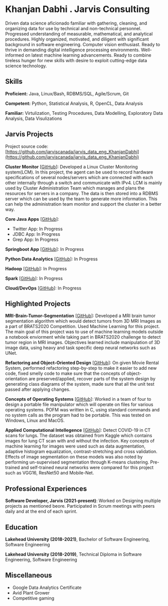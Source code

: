 # Khanjan Dabhi . Jarvis Consulting

Driven data science aficionado familiar with gathering, cleaning, and organizing data for use by technical and non-technical personnel. Progressed understanding of measurable, mathematical, and analytical procedures. Highly organized, motivated, and diligent with significant background in software engineering. Computer vision enthusiast. Ready to thrive in demanding digital intelligence processing environments. Well-informed on latest machine learning advancements. Ready to combine tireless hunger for new skills with desire to exploit cutting-edge data science technology.

## Skills

**Proficient:** Java, Linux/Bash, RDBMS/SQL, Agile/Scrum, Git

**Competent:** Python, Statistical Analysis, R, OpenCL, Data Analysis

**Familiar:** Virtulization, Testing Procedures, Data Modelling, Exploratory Data Analysis, Data Visulizations

## Jarvis Projects

Project source code: [https://github.com/jarviscanada/jarvis_data_eng_KhanjanDabhi](https://github.com/jarviscanada/jarvis_data_eng_KhanjanDabhi)


**Cluster Monitor** [[GitHub](https://github.com/jarviscanada/jarvis_data_eng_KhanjanDabhi/tree/master/linux_sql)]: Developed a Linux Cluster Monitoring system(LCM). In this project, the agent can be used to record hardware specifications of several nodes/servers which are connected with each other internally through a switch and communicate with IPv4. LCM is mainly used by Cluster Administration Team which manages and plans the resources for servers in a company. The data is then stored into a RDBMS server which can be used by the team to generate more information. This can help the administration team monitor and support the cluster in a better way.

**Core Java Apps** [[GitHub](https://github.com/jarviscanada/jarvis_data_eng_KhanjanDabhi/tree/master/core_java)]:
      
  - Twitter App: In Progress
  - JDBC App: In Progress
  - Grep App: In Progress

**Springboot App** [[GitHub](https://github.com/jarviscanada/jarvis_data_eng_KhanjanDabhi/tree/master/springboot)]: In Progress

**Python Data Analytics** [[GitHub](https://github.com/jarviscanada/jarvis_data_eng_KhanjanDabhi/tree/master/python_data_anlytics)]: In Progress

**Hadoop** [[GitHub](https://github.com/jarviscanada/jarvis_data_eng_KhanjanDabhi/tree/master/hadoop)]: In Progress

**Spark** [[GitHub](https://github.com/jarviscanada/jarvis_data_eng_KhanjanDabhi/tree/master/spark)]: In Progress

**Cloud/DevOps** [[GitHub](https://github.com/jarviscanada/jarvis_data_eng_KhanjanDabhi/tree/master/cloud_devops)]: In Progress


## Highlighted Projects
**MRI-Brain-Tumor-Segmentation** [[GitHub](https://github.com/KhanjanDabhi/MRI-Brain-Tumor-Segmentation)]: Developed a MRI brain tumor segmentation algorithm which would detect tumors from 3D MRI Images as a part of BRATS2020 Competition. Used Machine Learning for this project. The main goal of this project was to use of machine learning models outside a notebook enviorment while taking part in BRATS2020 challenge to detect tumor region in MRI images. Objectives learned include manipulation of 3D image data, using heavy and task specific deep neural networks such as UNet.

**Refactoring and Object-Oriented Design** [[GitHub](https://github.com/KhanjanDabhi/Refactoring)]: On given Movie Rental System, performed refactoring step-by-step to make it easier to add new code, fixed smelly code to make sure that the concepts of object-orientation are preserved/applied, recover parts of the system design by generating class diagrams of the system, made sure that all the unit test passed after applying changes.

**Concepts of Operating Systems** [[GitHub](https://github.com/KhanjanDabhi/Concepts-of-Operating-Systems)]: Worked in a team of four to design a portable file manipulator which will operate on files for various operating systems. POFM was written in C, using standard commands and no system calls as the program had to be portable. This was tested on Windows, Linux and MacOS.

**Applied Computational Intellegence** [[GitHub](https://github.com/KhanjanDabhi/Applied-Computational-Intelligence)]: Detect COVID-19 in CT scans for lungs. The dataset was obtained from Kaggle which contains images for lung CT scan with and without the infection. Key concepts of machine learning for images were used such as data augmentation, adaptive histogram equalization, contrast-stretching and cross validation. Effects of image segmentation on these models was also noted by performing un-supervised segmentation through K-means clustering. Pre-trained and self-trained neural networks were compared for this project such as VGG16, ResNet50 and Mobile-Net.


## Professional Experiences

**Software Developer, Jarvis (2021-present)**: Worked on Designing multiple projects as mentioned beore. Participated in Scrum meetings with peers daily and at the end of each sprint.


## Education
**Lakehead University (2018-2021)**, Bachelor of Software Engineering, Software Engineering

**Lakehead University (2018-2019)**, Technical Diploma in Software Engineering, Software Engineering


## Miscellaneous
- Google Data Analytics Certificate
- Avid Plant Grower
- Competitive gaming